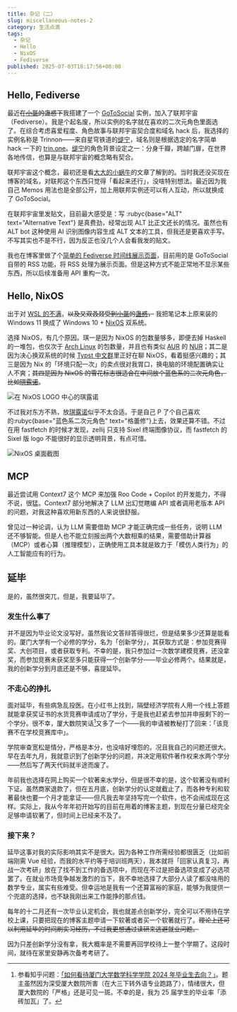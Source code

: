```yaml
---
title: 杂记（二）
slug: miscellaneous-notes-2
category: 生活点滴
tags:
  - 杂记
  - Hello
  - NixOS
  - Fediverse
published: 2025-07-03T18:17:56+08:00
---
```


## Hello, Fediverse

最近~~在[小氯][小氯]的蛊惑下~~我搭建了一个 [GoToSocial](https://gotosocial.org/) 实例，加入了联邦宇宙（Fediverse）。我是个起名废，所以实例的名字就在喜欢的二次元角色里面选了。在综合考虑喜爱程度、角色故事与联邦宇宙契合度和域名 hack 后，我选择的实例名称是 Trinnon――来自星穹铁道的[缇宁][缇宁]，域名则是根据选定的名字简单 hack 一下的 [trin.one](https://trin.one/)。[缇宁]的角色背景设定之一：分身千瓣，跨越门扉，在世界各地传信，也算是与联邦宇宙的概念略有契合。

联邦宇宙这个概念，最初还是看[大大的小蜗牛](https://www.eallion.com/)的文章了解到的。当时我还没买现在博客的域名，对联邦这个东西只觉得「看起来还行」，没啥特别想法。最近因为我自己 Memos 用法也是全部公开，加上用联邦实例还可以有人互动，所以就换成了 GoToSocial。

在联邦宇宙里发贴文，目前最大感受是：写 :rubyc{base="ALT" text="Alternative Text"} 是真费劲，经常出现 ALT 比正文还长的情况。虽然也有 ALT bot 这种使用 AI 识别图像内容生成 ALT 文本的工具，但我还是更喜欢手写。不写其实也不是不行，因为反正也没几个人会看我发的贴文。

我也在博客里做了个[简单的 Fediverse 时间线展示页面](/musings)，目前用的是 GoToSocial 自带的 RSS 功能，将 RSS 处理为展示页面。但是这种方式不能正常地不显示某些东西，所以后续准备用 API 重构一次。

## Hello, NixOS

出于对 [WSL 的不满](https://trin.one/@hpcesia/statuses/01JW6GKZJ7VKMJWDAEVDEBVCY9)，~~以及又双叒叕受到[小氯][小氯]的[蛊惑](https://spect.im/@chlorine/statuses/01JW6J2SW73G193PZASAPRZ9TX)，~~ 我把笔记本上原来装的 Windows 11 换成了 Windows 10 + [NixOS](https://nixos.org/) 双系统。

选择 NixOS，有几个原因。琪一是因为 NixOS 的包数量够多，即便去掉 Haskell 的一堆包，也仅次于 [Arch Linux](https://archlinux.org/) 的包数量，并且也有类似 [AUR](https://aur.archlinux.org/) 的 [NUR](https://nur.nix-community.org/)；其二是因为决心换双系统的时候 [Typst 中文群](https://typst-doc-cn.github.io/guide/)里正好在聊 NixOS，看着挺感兴趣的；其三是因为 Nix 的「环境只配一次」的卖点很对我胃口，换电脑的环境配置确实让人不爽；~~其四是因为 NixOS 的雪花标志很适合在中间放个蓝色系的二次元角色，比如[琪露诺][琪露诺]~~。

![在 NixOS LOGO 中心的琪露诺](https://bu.dusays.com/2025/06/11/68489f6996e93.webp)

不过我对东方不熟，放[琪露诺][琪露诺]似乎不太合适。于是自己 P 了个自己喜欢的:rubyc{base="蓝色系二次元角色" text="格蕾修"}上去，效果还算不错。不过在用 fastfetch 的时候才发现，zellij 只支持 Sixel 终端图像协议，而 fastfetch 的 Sixel 版 logo 不能很好的显示透明背景，有点可惜。

![NixOS 桌面截图](https://bu.dusays.com/2025/06/19/6853098331a96.webp)

## MCP

最近尝试用 Context7 这个 MCP 来加强 Roo Code + Copilot 的开发能力，不得不说，很猛。Context7 部分地解决了 LLM 出幻觉瞎编 API 或者调用老版本 API 的问题，对我这种喜欢用新东西的人来说很舒服。

曾见过一种论调，认为 LLM 需要借助 MCP 才能正确完成一些任务，说明 LLM 还不够智能。但是人也不能立刻报出两个大数相乘的结果，需要借助计算器（MCP）或者心算（推理模型），正确使用工具本就是致力于「模仿人类行为」的人工智能应有的行为。

## 延毕

是的，虽然很突兀，但是，我要延毕了。

### 发生什么事了

并不是因为毕业论文没写好。虽然我论文答辩答得很烂，但是结果多少还算是能看的。厦门大学有一个必修的学分，名为「创新学分」，其获取方式是：参加竞赛得奖、大创项目，或者获取专利。不幸的是，我只参加过一次数学建模竞赛，还没拿奖，而参加竞赛未获奖至多只能获得一个创新学分――毕业必修两个。结果就是，我的创新学分到月底还是不够，喜提延毕。

### 不走心的挣扎

面对延毕，有些病急乱投医。在小红书上找到，隔壁经济学院有人用一个线上答题就能拿获奖证书的水货竞赛申请成功了学分，于是我也赶紧去参加并申报剩下的一个学分。很不幸，厦大数院笑话[^1]又多了一个――我的申请被教秘打了回来：「该竞赛不在学校竞赛库中」。

学院审查宽松是情分，严格是本分，也没啥好埋怨的。况且我自己的问题还很大。早在去年九月，我就意识到了创新学分的问题，并决定用软件著作权来水两个学分――然后写了两天代码就半途而废了。

年前我也选择在网上购买一个软著来水学分，但是很不幸的是，这个软著没有顺利下证。虽然商家退款了，但在五月底，创新学分的认定就截止了，而各种专利和软著最快也要一个月才能拿证――但凡我去年坚持写完一个软件，也不会闹成现在这样。实际上，我从今年年初开始写的目前在用着的博客主题，到现在分量已经完全足够申请软著了，但时间上已经来不及了。

### 接下来？

延毕这事对我的实际影响其实不是很大。因为各种工作所需经验都很匮乏（比如前端刚需 Vue 经验，而我的水平约等于培训班两天），我本就将「回家认真复习，再战一次考研」放在了找不到工作的备选项中，而现在不过是把备选项变成了必选项罢了。在就业市场竞争越发激烈的当下，我不幸地选择了大部分人读了都没啥用的数学专业，属实有些难受。但幸运地是我有一个还算富裕的家庭，能够为我提供一个兜底的选择，也不缺我刚出来工作能挣的那点钱。

每年的十二月还有一次毕业认定机会，我也就差点创新学分，完全可以不用待在学校上课，只要把现在的博客主题申请一下软著或者买一个软著就行了。~~理论上还可以利用延毕的时间刷实习经历，不过我更想通过读研来逃避就业问题。~~

因为只差创新学分没有拿，我大概率是不需要再回学校待上一整个学期了。这段时间，就待在家里安静再次备考考研了。

[小氯]: https://chlo.is/
[缇宁]: https://mzh.moegirl.org.cn/%E7%BC%87%E5%AE%9D
[琪露诺]: https://mzh.moegirl.org.cn/%E7%90%AA%E9%9C%B2%E8%AF%BA

[^1]: 参看知乎问题：[「如何看待厦门大学数学科学学院 2024 年毕业生去向？」](https://www.zhihu.com/question/666296682)。题主虽然因为深受厦大数院所害（在大三下转外语专业跑路了），情绪很大，但厦大数院的「严格」还是可见一斑。不幸的是，我为 25 届学生的毕业率「添砖加瓦」了。
